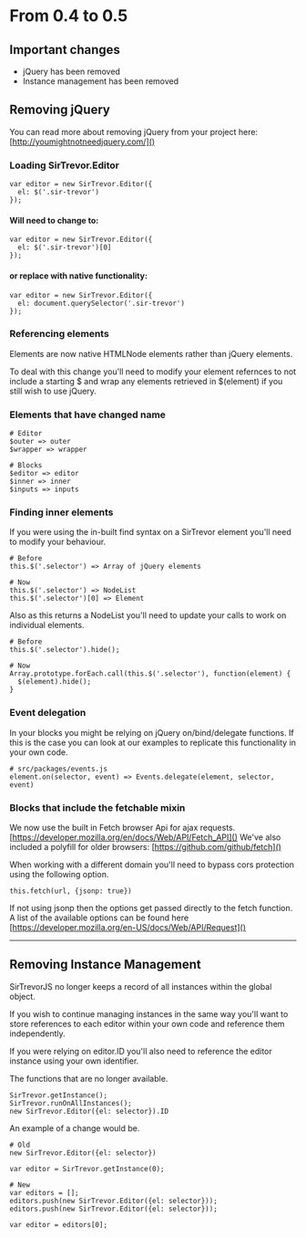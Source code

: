 # From 0.4 to 0.5

## Important changes

- jQuery has been removed
- Instance management has been removed

## Removing jQuery

You can read more about removing jQuery from your project here: [http://youmightnotneedjquery.com/]()

### Loading SirTrevor.Editor

```
var editor = new SirTrevor.Editor({
  el: $('.sir-trevor')
});
```

#### Will need to change to:

```
var editor = new SirTrevor.Editor({
  el: $('.sir-trevor')[0]
});
```

#### or replace with native functionality:

```
var editor = new SirTrevor.Editor({
  el: document.querySelector('.sir-trevor')
});
```

### Referencing elements

Elements are now native HTMLNode elements rather than jQuery elements.

To deal with this change you'll need to modify your element refernces to not include a starting $ and wrap any elements retrieved in $(element) if you still wish to use jQuery.

### Elements that have changed name

```
# Editor
$outer => outer
$wrapper => wrapper

# Blocks
$editor => editor
$inner => inner
$inputs => inputs
```

### Finding inner elements

If you were using the in-built find syntax on a SirTrevor element you'll need to modify your behaviour.

```
# Before
this.$('.selector') => Array of jQuery elements

# Now
this.$('.selector') => NodeList
this.$('.selector')[0] => Element
```

Also as this returns a NodeList you'll need to update your calls to work on individual elements.

```
# Before
this.$('.selector').hide();

# Now
Array.prototype.forEach.call(this.$('.selector'), function(element) {
  $(element).hide();
}
```

### Event delegation

In your blocks you might be relying on jQuery on/bind/delegate functions. If this is the case you can look at our examples to replicate this functionality in your own code.

```
# src/packages/events.js
element.on(selector, event) => Events.delegate(element, selector, event)
```

### Blocks that include the fetchable mixin

We now use the built in Fetch browser Api for ajax requests.
[https://developer.mozilla.org/en/docs/Web/API/Fetch_API]()
We've also included a polyfill for older browsers: [https://github.com/github/fetch]()

When working with a different domain you'll need to bypass cors protection using the following option.

```
this.fetch(url, {jsonp: true})
```

If not using jsonp then the options get passed directly to the fetch function. A list of the available options can be found here [https://developer.mozilla.org/en-US/docs/Web/API/Request]()

---

## Removing Instance Management

SirTrevorJS no longer keeps a record of all instances within the global object.

If you wish to continue managing instances in the same way you'll want to store references to each editor within your own code and reference them independently.

If you were relying on editor.ID you'll also need to reference the editor instance using your own identifier.

The functions that are no longer available.
```
SirTrevor.getInstance();
SirTrevor.runOnAllInstances();
new SirTrevor.Editor({el: selector}).ID
```

An example of a change would be.

```
# Old
new SirTrevor.Editor({el: selector})

var editor = SirTrevor.getInstance(0);

# New
var editors = [];
editors.push(new SirTrevor.Editor({el: selector}));
editors.push(new SirTrevor.Editor({el: selector}));

var editor = editors[0];

```
